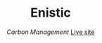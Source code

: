 <div align="center">
<h1>Enistic</h1>
<i>Carbon Management</i>
<a href="http://86.180.253.232/enistic/">Live site</a>



</div>
